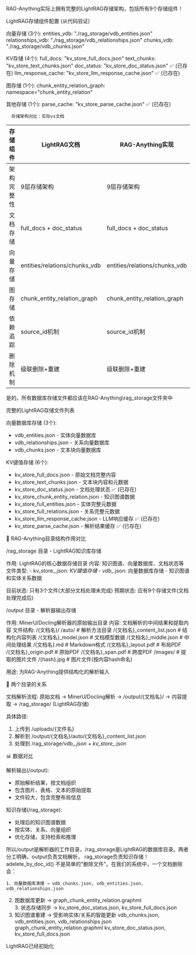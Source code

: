 RAG-Anything实际上拥有完整的LightRAG存储架构，包括所有9个存储组件！

  LightRAG存储组件配置 (从代码验证)

  向量存储 (3个):
    entities_vdb: "./rag_storage/vdb_entities.json"
    relationships_vdb: "./rag_storage/vdb_relationships.json"
    chunks_vdb: "./rag_storage/vdb_chunks.json"

  KV存储 (4个):
    full_docs: "kv_store_full_docs.json"
    text_chunks: "kv_store_text_chunks.json"
    doc_status: "kv_store_doc_status.json" ✅ (已存在)
    llm_response_cache: "kv_store_llm_response_cache.json" ✅ (已存在)

  图存储 (1个):
    chunk_entity_relation_graph: namespace="chunk_entity_relation"

  其他存储 (1个):
    parse_cache: "kv_store_parse_cache.json" ✅ (已存在)

      存储架构对比：实际vs文档

  | 存储组件  | LightRAG文档                    | RAG-Anything实现                | 状态   |
  |-------|-------------------------------|-------------------------------|------|
  | 架构完整性 | 9层存储架构                        | 9层存储架构                        | ✅ 相同 |
  | 文档存储  | full_docs + doc_status        | full_docs + doc_status        | ✅ 相同 |
  | 向量存储  | entities/relations/chunks_vdb | entities/relations/chunks_vdb | ✅ 相同 |
  | 图存储   | chunk_entity_relation_graph   | chunk_entity_relation_graph   | ✅ 相同 |
  | 依赖追踪  | source_id机制                   | source_id机制                   | ✅ 相同 |
  | 删除机制  | 级联删除+重建                       | 级联删除+重建                       | ✅ 相同 |


  是的，所有数据库存储文件都应该在RAG-Anything\rag_storage文件夹中

  完整的LightRAG存储文件列表

  向量数据库存储 (3个):
  - vdb_entities.json - 实体向量数据库
  - vdb_relationships.json - 关系向量数据库
  - vdb_chunks.json - 文本块向量数据库

  KV键值存储 (6个):
  - kv_store_full_docs.json - 原始文档完整内容
  - kv_store_text_chunks.json - 文本块内容和元数据
  - kv_store_doc_status.json - 文档处理状态 ✅ (已存在)
  - kv_store_chunk_entity_relation.json - 知识图谱数据
  - kv_store_full_entities.json - 实体完整元数据
  - kv_store_full_relations.json - 关系完整元数据
  - kv_store_llm_response_cache.json - LLM响应缓存 ✅ (已存在)
  - kv_store_parse_cache.json - 解析结果缓存 ✅ (已存在)


  📁 RAG-Anything目录结构作用对比

  /rag_storage 目录 - LightRAG知识库存储

  作用: LightRAG的核心数据存储目录
  内容: 知识图谱、向量数据库、文档状态等
  文件类型:
    - kv_store_*.json: KV键值存储
    - vdb_*.json: 向量数据库存储
    - 知识图谱和实体关系数据

  目前状态: 只有3个文件(大部分文档处理未完成)
  预期状态: 应有9个存储文件(文档处理完成后)

  /output 目录 - 解析器输出存储

  作用: MinerU/Docling解析器的原始输出目录
  内容: 文档解析的中间结果和提取内容
  文件结构:
    /{文档名}/
      /auto/                    # 解析方法目录
        /{文档名}_content_list.json    # 结构化内容列表
        /{文档名}_model.json          # 文档模型数据
        /{文档名}_middle.json         # 中间处理结果
        /{文档名}.md                  # Markdown格式
        /{文档名}_layout.pdf          # 布局PDF
        /{文档名}_origin.pdf          # 原始PDF
        /{文档名}_span.pdf            # 跨度PDF
        /images/                     # 提取的图片文件
          /{hash}.jpg               # 图片文件(按内容hash命名)

  用途: 为RAG-Anything提供结构化的解析输入

  🔄 两个目录的关系

  文档解析流程:
  原始文档 → MinerU/Docling解析 → /output/{文档名}/ → 内容提取 → /rag_storage/ (LightRAG存储)

  具体路径:
  1. 上传到 /uploads/{文件名}
  2. 解析到 /output/{文档名}/auto/{文档名}_content_list.json
  3. 处理到 /rag_storage/vdb_*.json + kv_store_*.json

  📊 数据对比

  解析输出(/output):
  - 原始解析结果，按文档组织
  - 包含图片、表格、文本的原始提取
  - 文件较大，包含完整布局信息

  知识存储(/rag_storage):
  - 处理后的知识图谱数据
  - 按实体、关系、向量组织
  - 优化存储，支持检索和推理

  所以/output是解析器的工作目录，/rag_storage是LightRAG的数据库目录。两者分工明确，output负责文档解析，
  rag_storage负责知识存储！
adelete_by_doc_id() 不是简单的"删除文件"。在我们的系统中，一个文档删除会：                                 
                                                                                                              
    1. 向量数据库清理 → vdb_chunks.json, vdb_entities.json, vdb_relationships.json                             
   2. 图数据库更新 → graph_chunk_entity_relation.graphml                                                      
    3. 状态存储同步 → kv_store_doc_status.json, kv_store_full_docs.json                                        
   4. 知识图谱重建 → 受影响实体/关系的智能更新
vdb_chunks.json, vdb_entities.json, vdb_relationships.json graph_chunk_entity_relation.graphml kv_store_doc_status.json, kv_store_full_docs.json

LightRAG已经初始化